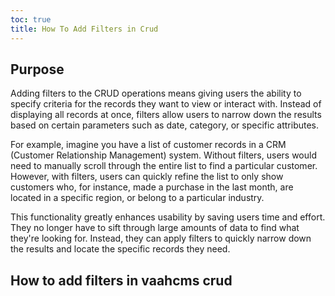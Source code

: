 ```yaml
---
toc: true
title: How To Add Filters in Crud
---
```



## Purpose

Adding filters to the CRUD operations means giving users the ability to specify criteria for the records they want to view or
interact with. Instead of displaying all records at once, filters allow users to narrow down the results based on certain
parameters such as date, category, or specific attributes.

For example, imagine you have a list of customer records in a CRM (Customer Relationship Management) system.
Without filters, users would need to manually scroll through the entire list to find a particular customer. 
However, with filters, users can quickly refine the list to only show customers who, for instance, made a purchase
in the last month, are located in a specific region, or belong to a particular industry.

This functionality greatly enhances usability by saving users time and effort. They no longer have to sift through large 
amounts of data to find what they're looking for. Instead, they can apply filters to quickly narrow down the results and 
locate the specific records they need.



## How to add filters in vaahcms crud 

